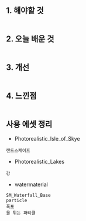 ## 1. 해야할 것
```

```

## 2. 오늘 배운 것
```

```

## 3. 개선
```

```

## 4. 느낀점
```

```


## 사용 에셋 정리

- Photorealistic_Isle_of_Skye
```
랜드스케이프
```
- Photorealistic_Lakes
```
강
```
- watermaterial
```
SM_Waterfall_Base
particle
폭포
물 튀는 파티클
```
